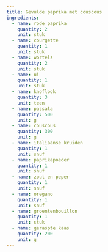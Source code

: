 ```yaml
---
title: Gevulde paprika met couscous
ingredients:
  - name: rode paprika
    quantity: 2
    unit: stuk
  - name: courgette
    quantity: 1
    unit: stuk
  - name: wortels
    quantity: 2
    unit: stuk
  - name: ui
    quantity: 1
    unit: stuk
  - name: knoflook
    quantity: 3
    unit: teen
  - name: passata
    quantity: 500
    unit: g
  - name: couscous
    quantity: 300
    unit: g
  - name: italiaanse kruiden
    quantity: 1
    unit: snuf
  - name: paprikapoeder
    quantity: 1
    unit: snuf
  - name: zout en peper
    quantity: 1
    unit: snuf
  - name: oregano
    quantity: 1
    unit: snuf
  - name: groentenbouillon
    quantity: 1
    unit: stuk
  - name: geraspte kaas
    quantity: 200
    unit: g
---
```


<Recipe />
